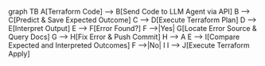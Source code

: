 
graph TB
    A[Terraform Code] --> B[Send Code to LLM Agent via API]
    B --> C[Predict & Save Expected Outcome]
    C --> D[Execute Terraform Plan]
    D --> E[Interpret Output]
    E --> F[Error Found?]
    F -->|Yes| G[Locate Error Source & Query Docs]
    G --> H[Fix Error & Push Commit]
    H --> A
    E --> I[Compare Expected and Interpreted Outcomes]
    F -->|No| I
    I --> J[Execute Terraform Apply]

